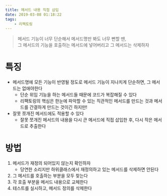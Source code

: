 ```yaml
---
title: 메서드 내용 직접 삽입
date: 2019-03-08 01:18:22
tags:
    - 리팩토링
---
```


> 메서드 기능이 너무 단순해서 메서드명만 봐도 너무 뻔할 땐,  
> 그 메서드의 기능을 호출하는 메서드에 넣어버리고 그 메서드는 삭제하자  

# 특징  
- 메서드명에 모든 기능이 반영될 정도로 메서드 기능이 지나치게 단순하면, 그 메서드는 없애야한다  
    - 단순 위임 기능을 하는 메서드들 때문에 코드가 복잡해질 수 있다  
    - 리팩토링의 핵심은 한눈에 파악할 수 있는 직관적인 메서드를 만드는 것과 메서드를 간결하게 만드는 것이긴 하지만!  
- 잘못 쪼개진 메서드에도 적용할 수 있다  
    - 잘못 쪼개진 메서드의 내용을 다시 큰 메서드에 직접 삽입한 후, 다시 작은 메서드로 추출한다  

# 방법 
1. 메서드가 재정의 되어있지 않는지 확인하자  
    - 당연한 소리지만 하위클래스에서 재정의하고 있는 메서드를 삭제하면 안된다  
2. 그 메서드를 호출하는 부분을 모두 찾는다  
3. 각 호출 부분을 메서드 내용으로 교체한다  
4. 테스트를 실시하고, 메서드 정의를 삭제한다  

<!-- more -->